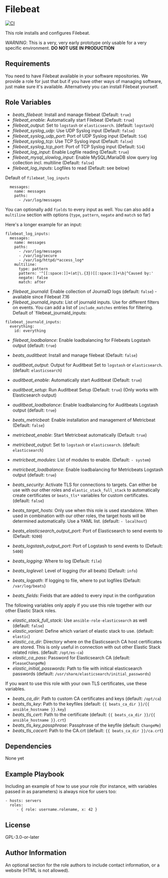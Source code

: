 Filebeat
=========

[![CI](https://github.com/widhalmt/ansible-role-beats/workflows/Molecule%20Test/badge.svg?event=push)](https://github.com/widhalmt/ansible-role-beats/workflows/Molecule%20Test/badge.svg)

This role installs and configures Filebeat.

*WARNING*: This is a very, very early prototype only usable for a very specific environment. **DO NOT USE IN PRODUCTION**

Requirements
------------

You need to have Filebeat available in your software repositories. We provide a role for just that but if you have other ways of managing software, just make sure it's available. Alternatively you can install Filebeat yourself.

Role Variables
--------------

* *beats_filebeat*: Install and manage filebeat (Default: `true`)
* *filebeat_enable*: Automatically start Filebeat (Default: `true`)
* *filebeat_output*: Set to `logstash` or `elasticsearch`. (default: `logstash`)
* *filebeat_syslog_udp*: Use UDP Syslog input (Default: `false`)
* *filebeat_syslog_udp_port*: Port of UDP Syslog input (Default: `514`)
* *filebeat_syslog_tcp*: Use TCP Syslog input (Default: `false`)
* *filebeat_syslog_tcp_port*: Port of TCP Syslog input (Default: `514`)
* *filebeat_log_input*: Enable Logfile reading (Default: `true`)
* *filebeat_mysql_slowlog_input*: Enable MySQL/MariaDB slow query log collection incl. multiline (Default: `false`)
* *filebeat_log_inputs*: Logfiles to read (Default: see below)

Default of `filebeat_log_inputs`
```
  messages:
    name: messages
    paths:
      - /var/log/messages
```
You can optionally add `fields` to every input as well. You can also add a `multiline` section with options (`type`, `pattern`, `negate` and `match` so far)

Here's a longer example for an input:
```
filebeat_log_inputs:
  messages:
    name: messages
    paths:
      - /var/log/messages
      - /var/log/secure
      - /var/log/httpd/*access_log*
    multiline:
      type: pattern
      pattern: '^[[:space:]]+(at|\.{3})[[:space:]]+\b|^Caused by:'
      negate: false
      match: after
```
* *filebeat_journald*: Enable collection of JournalD logs (default: `false`) - available since Filebeat 7.16
* *filebeat_journald_inputs*: List of journald inputs. Use for different filters on events. You can add a list of `include_matches` entries for filtering.
Default of `filebeat_journald_inputs:
```
filebeat_journald_inputs:
  everything:
    id: everything
```
* *filebeat_loadbalance*: Enable loadbalancing for Filebeats Logstash output (default: `true`)

* *beats_auditbeat*: Install and manage filebeat (Default: `false`)
* *auditbeat_output*: Output for Auditbeat Set to `logstash` or `elasticsearch`. (default: `elasticsearch`)
* *auditbeat_enable*: Automatically start Auditbeat (Default: `true`)
* *auditbeat_setup*: Run Auditbeat Setup (Default: `true`) (Only works with Elasticsearch output)
* *auditbeat_loadbalance*: Enable loadbalancing for Auditbeats Logstash output (default: `true`)

* *beats_metricbeat*: Enable installation and management of Metricbeat (Default: `false`)
* *metricbeat_enable*: Start Metricbeat automatically (Default: `true`)
* *metricbeat_output*: Set to `logstash` or `elasticsearch`. (default: `elasticsearch`)
* *metricbeat_modules*: List of modules to enable. (Default: `- system`)
* *metricbeat_loadbalance*: Enable loadbalancing for Metricbeats Logstash output (default: `true`)

* *beats_security*: Activate TLS for connections to targets. Can either be use with our other roles and `elastic_stack_full_stack` to automatically create certificates or `beats_tls*` variables for custom certificates. (default: `false`)
* *beats_target_hosts*: Only use when this role is used standalone. When used in combination with our other roles, the target hosts will be determined automatically. Use a YAML list. (default: `- localhost`)
* *beats_elasticsearch_output_port*: Port of Elasticsearch to send events to (Default: `9200`)
* *beats_logstash_output_port*: Port of Logstash to send events to (Default: `5400`)
* *beats_logging*: Where to log (Default: `file`)
* *beats_loglevel*: Level of logging (for all beats) (Default: `info`)
* *beats_logpath*: If logging to file, where to put logfiles (Default: `/var/log/beats`)
* *beats_fields*: Fields that are added to every input in the configuration

The following variables only apply if you use this role together with our other Elastic Stack roles.

* *elastic_stack_full_stack*: Use `ansible-role-elasticsearch` as well (default: `false`)
* *elastic_variant*: Define which variant of elastic stack to use. (default: `elastic`)
* *elastic_ca_dir*: Directory where on the Elasticsearch CA host certificates are stored. This is only useful in connection with out other Elastic Stack related roles. (default: `/opt/es-ca`)
* *elastic_ca_pass*: Password for Elasticsearch CA (default: `PleaseChangeMe`)
* *elastic_initial_passwords*: Path to file with initical elasticsearch passwords (default: `/usr/share/elasticsearch/initial_passwords`)

If you want to use this role with your own TLS certificates, use these variables.

* *beats_ca_dir*: Path to custom CA certificates and keys (default: `/opt/ca`)
* *beats_tls_key*: Path to the keyfiles (default: `{{ beats_ca_dir }}/{{ ansible_hostname }}.key`)
* *beats_tls_cert*: Path to the certificate (default: `{{ beats_ca_dir }}/{{ ansible_hostname }}.crt`)
* *beats_tls_key_passphrase*: Passphrase of the keyfile (default: `ChangeMe`)
* *beats_tls_cacert*: Path to the CA.crt (default: `{{ beats_ca_dir }}/ca.crt`)


Dependencies
------------

None yet

Example Playbook
----------------

Including an example of how to use your role (for instance, with variables passed in as parameters) is always nice for users too:

    - hosts: servers
      roles:
         - { role: username.rolename, x: 42 }

License
-------

GPL-3.0-or-later

Author Information
------------------

An optional section for the role authors to include contact information, or a website (HTML is not allowed).
